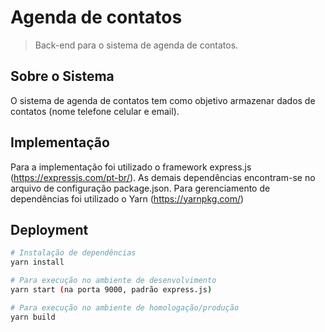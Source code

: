 # Agenda de contatos

> Back-end para o sistema de agenda de contatos.

## Sobre o Sistema
O sistema de agenda de contatos tem como objetivo armazenar dados de contatos (nome telefone celular e email).

## Implementação
Para a implementação foi utilizado o framework express.js (https://expressjs.com/pt-br/).
As demais dependências encontram-se no arquivo de configuração package.json.
Para gerenciamento de dependências foi utilizado o Yarn (https://yarnpkg.com/)

## Deployment

``` bash
# Instalação de dependências
yarn install

# Para execução no ambiente de desenvolvimento
yarn start (na porta 9000, padrão express.js)

# Para execução no ambiente de homologação/produção
yarn build
